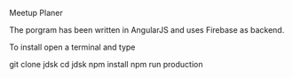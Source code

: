 Meetup Planer

The porgram has been written in AngularJS and uses Firebase as backend.


To install open a terminal and type

git clone jdsk
cd jdsk
npm install
npm run production

